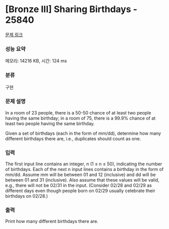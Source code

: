 # [Bronze III] Sharing Birthdays - 25840 

[문제 링크](https://www.acmicpc.net/problem/25840) 

### 성능 요약

메모리: 14216 KB, 시간: 124 ms

### 분류

구현

### 문제 설명

<p>In a room of 23 people, there is a 50-50 chance of at least two people having the same birthday; in a room of 75, there is a 99.9% chance of at least two people having the same birthday.</p>

<p>Given a set of birthdays (each in the form of mm/dd), determine how many different birthdays there are, i.e., duplicates should count as one.</p>

### 입력 

 <p>The first input line contains an integer, n (1 ≤ n ≤ 50), indicating the number of birthdays. Each of the next n input lines contains a birthday in the form of mm/dd. Assume mm will be between 01 and 12 (inclusive) and dd will be between 01 and 31 (inclusive). Also assume that these values will be valid, e.g., there will not be 02/31 in the input. (Consider 02/28 and 02/29 as different days even though people born on 02/29 usually celebrate their birthdays on 02/28.)</p>

### 출력 

 <p>Print how many different birthdays there are.</p>

